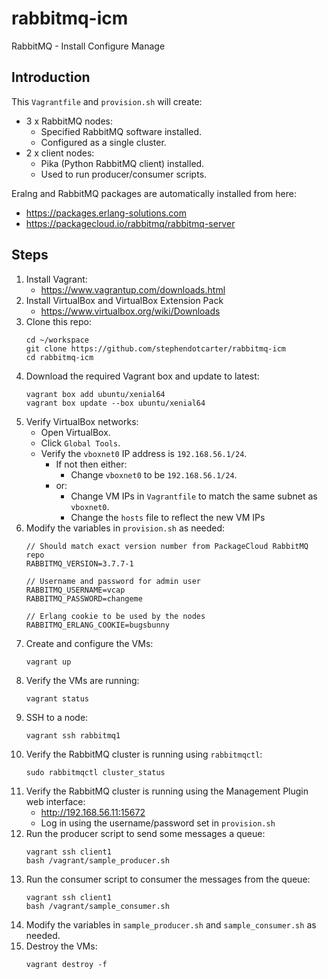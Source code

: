 # rabbitmq-icm
RabbitMQ - Install Configure Manage

Introduction
-

This `Vagrantfile` and `provision.sh` will create:
- 3 x RabbitMQ nodes:
    - Specified RabbitMQ software installed.
    - Configured as a single cluster.
- 2 x client nodes:
    - Pika (Python RabbitMQ client) installed.
    - Used to run producer/consumer scripts.

Eralng and RabbitMQ packages are automatically installed from here:
- https://packages.erlang-solutions.com
- https://packagecloud.io/rabbitmq/rabbitmq-server

Steps
-

1. Install Vagrant:
    - https://www.vagrantup.com/downloads.html
1. Install VirtualBox and VirtualBox Extension Pack
    - https://www.virtualbox.org/wiki/Downloads
1. Clone this repo:
    ```
    cd ~/workspace
    git clone https://github.com/stephendotcarter/rabbitmq-icm
    cd rabbitmq-icm
    ```
1. Download the required Vagrant box and update to latest:
    ```
    vagrant box add ubuntu/xenial64
    vagrant box update --box ubuntu/xenial64
    ```
1. Verify VirtualBox networks:
    - Open VirtualBox.
    - Click `Global Tools`.
    - Verify the `vboxnet0` IP address is `192.168.56.1/24`.
        - If not then either:
            - Change `vboxnet0` to be `192.168.56.1/24`.
        - or:
            - Change VM IPs in `Vagrantfile` to match the same subnet as `vboxnet0`.
            - Change the `hosts` file to reflect the new VM IPs
1. Modify the variables in `provision.sh` as needed:
    ```
    // Should match exact version number from PackageCloud RabbitMQ repo
    RABBITMQ_VERSION=3.7.7-1

    // Username and password for admin user
    RABBITMQ_USERNAME=vcap
    RABBITMQ_PASSWORD=changeme

    // Erlang cookie to be used by the nodes
    RABBITMQ_ERLANG_COOKIE=bugsbunny
    ```
1. Create and configure the VMs: 
    ```
    vagrant up
    ```
1. Verify the VMs are running:
    ```
    vagrant status
    ```
1. SSH to a node:
    ```
    vagrant ssh rabbitmq1
    ```
1. Verify the RabbitMQ cluster is running using `rabbitmqctl`:
    ```
    sudo rabbitmqctl cluster_status
    ```
1. Verify the RabbitMQ cluster is running using the Management Plugin web interface:
    - http://192.168.56.11:15672
    - Log in using the username/password set in `provision.sh`
1. Run the producer script to send some messages a queue:
    ```
    vagrant ssh client1
    bash /vagrant/sample_producer.sh
    ```
1. Run the consumer script to consumer the messages from the queue:
    ```
    vagrant ssh client1
    bash /vagrant/sample_consumer.sh
    ```
1. Modify the variables in `sample_producer.sh` and `sample_consumer.sh` as needed. 
1. Destroy the VMs:
    ```
    vagrant destroy -f
    ```
